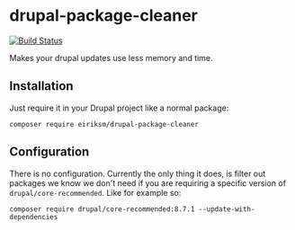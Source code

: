 # drupal-package-cleaner

[![Build Status](https://travis-ci.org/eiriksm/drupal-package-cleaner.svg?branch=master)](https://travis-ci.org/eiriksm/drupal-package-cleaner)

Makes your drupal updates use less memory and time.

## Installation

Just require it in your Drupal project like a normal package:

```
composer require eiriksm/drupal-package-cleaner
```

## Configuration

There is no configuration. Currently the only thing it does, is filter out packages we know we don't need if you are requiring a specific version of `drupal/core-recommended`. Like for example so:

```
composer require drupal/core-recommended:8.7.1 --update-with-dependencies
```
